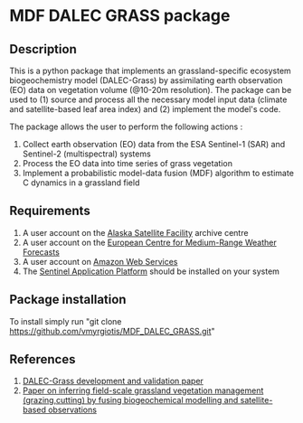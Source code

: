 # MDF DALEC GRASS package 

## Description 

This is a python package that implements an  grassland-specific ecosystem biogeochemistry model (DALEC-Grass) by assimilating earth observation (EO) data on vegetation volume (@10-20m resolution). The package can be used to (1) source and process all the necessary model input data (climate and satellite-based leaf area index) and (2) implement the model's code.

The package allows the user to perform the following actions : 

1. Collect earth observation (EO) data from the ESA Sentinel-1 (SAR) and Sentinel-2 (multispectral) systems
2. Process the EO data into time series of grass vegetation 
3. Implement a probabilistic model-data fusion (MDF) algorithm to estimate C dynamics in a grassland field

## Requirements 

1. A user account on the [Alaska Satellite Facility](https://asf.alaska.edu) archive centre 
2. A user account on the [European Centre for Medium-Range Weather Forecasts](https://www.ecmwf.int/en/forecasts/datasets) 
3. A user account on [Amazon Web Services](https://digital-geography.com/accessing-landsat-and-sentinel-2-on-amazon-web-services/#.V3Lr1I68EfI)
4. The [Sentinel Application Platform](https://step.esa.int/main/download/snap-download/) should be installed on your system 

## Package installation 

To install simply run "git clone https://github.com/vmyrgiotis/MDF_DALEC_GRASS.git"

## References 

1. [DALEC-Grass development and validation paper](https://www.sciencedirect.com/science/article/abs/pii/S0308521X2030768X)
2. [Paper on inferring field-scale grassland vegetation management (grazing,cutting) by fusing biogeochemical modelling and satellite-based observations](https://www.sciencedirect.com/science/article/pii/S0168192321001490)
